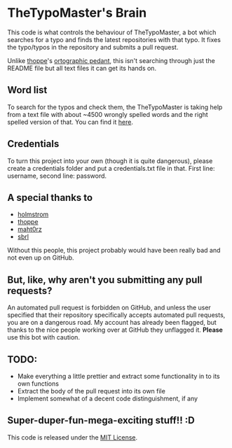 # TheTypoMaster's Brain

This code is what controls the behaviour of TheTypoMaster, a bot which searches for a typo and finds the latest repositories with that typo. It fixes the typo/typos in the repository and submits a pull request.

Unlike [thoppe](https://github.com/thoppe)'s [ortographic pedant](https://github.com/thoppe/orthographic-pedant), this isn't searching through just the README file but all text files it can get its hands on.

## Word list
To search for the typos and check them, the TheTypoMaster is taking help from a text file with about ~4500 wrongly spelled words and the right spelled version of that. You can find it [here](words/words.txt).

## Credentials
To turn this project into your own (though it is quite dangerous), please create a credentials folder and put a credentials.txt file in that. First line: username, second line: password.

## A special thanks to
* [holmstrom](https://github.com/holmstrom)
* [thoppe](https://github.com/thoppe)
* [maht0rz](https://github.com/maht0rz)
* [sbrl](https://github.com/sbrl)

Without this people, this project probably would have been really bad and not even up on GitHub.

## But, like, why aren't you submitting any pull requests?
An automated pull request is forbidden on GitHub, and unless the user specified that their repository specifically accepts automated pull requests, you are on a dangerous road. My account has already been flagged, but thanks to the nice people working over at GitHub they unflagged it. **Please** use this bot with caution.

## TODO:
* Make everything a little prettier and extract some functionality in to its own functions
* Extract the body of the pull request into its own file
* Implement somewhat of a decent code distinguishment, if any

## Super-duper-fun-mega-exciting stuff!! :D
This code is released under the [MIT License](LICENSE).
